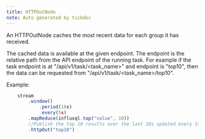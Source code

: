 ```yaml
---
title: HTTPOutNode
note: Auto generated by tickdoc
---
```


An HTTPOutNode caches the most recent data for each group it has received.

The cached data is available at the given endpoint.
The endpoint is the relative path from the API endpoint of the running task.
For example if the task endpoint is at &#34;/api/v1/task/&lt;task_name&gt;&#34; and endpoint is
&#34;top10&#34;, then the data can be requested from &#34;/api/v1/task/&lt;task_name&gt;/top10&#34;.

Example:


```javascript
    stream
        .window()
            .period(10s)
            .every(5s)
        .mapReduce(influxql.top("value", 10))
        //Publish the top 10 results over the last 10s updated every 5s.
        .httpOut("top10")
```


